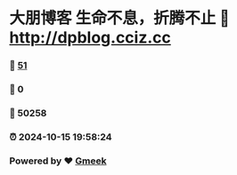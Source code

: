# 大朋博客 生命不息，折腾不止 :link: http://dpblog.cciz.cc 
### :page_facing_up: [51](http://dpblog.cciz.cc/tag.html) 
### :speech_balloon: 0 
### :hibiscus: 50258 
### :alarm_clock: 2024-10-15 19:58:24 
### Powered by :heart: [Gmeek](https://github.com/Meekdai/Gmeek)
